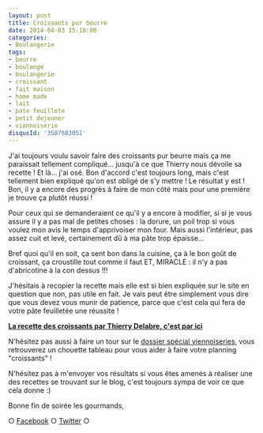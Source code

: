 ```yaml
---
layout: post
title: Croissants pur beurre
date: 2014-04-03 15:18:00
categories: 
- Boulangerie
tags: 
- beurre
- boulange
- boulangerie
- croissant
- fait maison
- home made
- lait
- pate feuillete
- petit dejeuner
- viennoiserie
disqusId: '3587683051'
---
```


J'ai toujours voulu savoir faire des croissants pur beurre mais ça me paraissait tellement compliqué... jusqu'à ce que Thierry nous dévoile sa recette ! Et là... j'ai osé. Bon d'accord c'est toujours long, mais c'est tellement bien expliqué qu'on est obligé de s'y mettre ! Le résultat y est ! Bon, il y a encore des progrès à faire de mon côté mais pour une première je trouve ça plutôt réussi !

Pour ceux qui se demanderaient ce qu'il y a encore à modifier, si si je vous assure il y a pas mal de petites choses : la dorure, un poil trop si vous voulez mon avis le temps d'apprivoiser mon four. Mais aussi l'intérieur, pas assez cuit et levé, certainement dû à ma pâte trop épaisse...

Bref quoi qu'il en soit, ça sent bon dans la cuisine, ça à le bon goût de croissant, ça croustille tout comme il faut ET, MIRACLE : il n'y a pas d'abricotine à la con dessus !!!

J'hésitais à recopier la recette mais elle est si bien expliquée sur le site en question que non, pas utile en fait. Je vais peut être simplement vous dire que vous devez vous munir de patience, parce que c'est cela qui fera de votre pâte feuilletée une réussite !

**[La recette des croissants par Thierry Delabre, c'est par ici](http://www.enviedebienmanger.fr/fiche-recette/recette-croissants-au-beurre)**

N'hésitez pas aussi à faire un tour sur le [dossier spécial viennoiseries](http://www.enviedebienmanger.fr/en-cuisine/viennoiseries-maison), vous retrouverez un chouette tableau pour vous aider à faire votre planning "croissants" !

N'hésitez pas à m'envoyer vos résultats si vous êtes amenés à réaliser une des recettes se trouvant sur le blog, c'est toujours sympa de voir ce que cela donne :)

Bonne fin de soirée les gourmands,

○ [Facebook](https://www.facebook.com/crokmou.blog) ○ [Twitter](https://twitter.com/Crokmou) ○